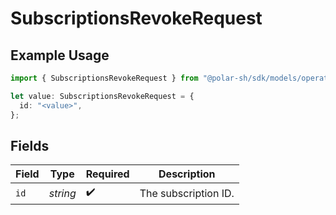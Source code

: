 # SubscriptionsRevokeRequest

## Example Usage

```typescript
import { SubscriptionsRevokeRequest } from "@polar-sh/sdk/models/operations";

let value: SubscriptionsRevokeRequest = {
  id: "<value>",
};
```

## Fields

| Field                | Type                 | Required             | Description          |
| -------------------- | -------------------- | -------------------- | -------------------- |
| `id`                 | *string*             | :heavy_check_mark:   | The subscription ID. |